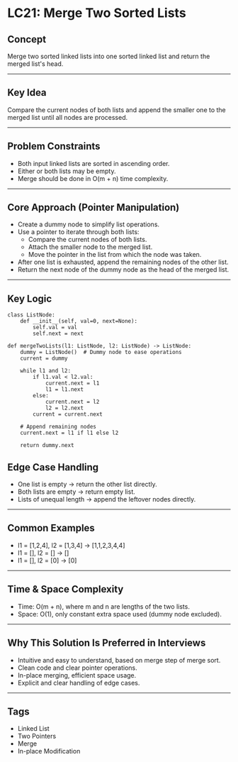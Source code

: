 # LC21: Merge Two Sorted Lists

## Concept
Merge two sorted linked lists into one sorted linked list and return the merged list's head.

---

## Key Idea
Compare the current nodes of both lists and append the smaller one to the merged list until all nodes are processed.

---

## Problem Constraints
- Both input linked lists are sorted in ascending order.
- Either or both lists may be empty.
- Merge should be done in O(m + n) time complexity.

---

## Core Approach (Pointer Manipulation)
- Create a dummy node to simplify list operations.
- Use a pointer to iterate through both lists:
  - Compare the current nodes of both lists.
  - Attach the smaller node to the merged list.
  - Move the pointer in the list from which the node was taken.
- After one list is exhausted, append the remaining nodes of the other list.
- Return the next node of the dummy node as the head of the merged list.

---

## Key Logic

```
class ListNode:
    def __init__(self, val=0, next=None):
        self.val = val
        self.next = next

def mergeTwoLists(l1: ListNode, l2: ListNode) -> ListNode:
    dummy = ListNode()  # Dummy node to ease operations
    current = dummy

    while l1 and l2:
        if l1.val < l2.val:
            current.next = l1
            l1 = l1.next
        else:
            current.next = l2
            l2 = l2.next
        current = current.next

    # Append remaining nodes
    current.next = l1 if l1 else l2

    return dummy.next
```

## Edge Case Handling
- One list is empty → return the other list directly.
- Both lists are empty → return empty list.
- Lists of unequal length → append the leftover nodes directly.

---

## Common Examples
- l1 = [1,2,4], l2 = [1,3,4] → [1,1,2,3,4,4]
- l1 = [], l2 = [] → []
- l1 = [], l2 = [0] → [0]

---

## Time & Space Complexity
- Time: O(m + n), where m and n are lengths of the two lists.
- Space: O(1), only constant extra space used (dummy node excluded).

---

## Why This Solution Is Preferred in Interviews
- Intuitive and easy to understand, based on merge step of merge sort.
- Clean code and clear pointer operations.
- In-place merging, efficient space usage.
- Explicit and clear handling of edge cases.

---

## Tags
- Linked List
- Two Pointers
- Merge
- In-place Modification
